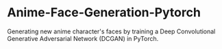 # Anime-Face-Generation-Pytorch
Generating new anime character's faces by training a Deep Convolutional Generative Adversarial Network (DCGAN)  in PyTorch.
